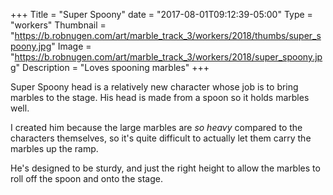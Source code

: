 +++
Title = "Super Spoony"
date = "2017-08-01T09:12:39-05:00"
Type = "workers"
Thumbnail = "https://b.robnugen.com/art/marble_track_3/workers/2018/thumbs/super_spoony.jpg"
Image = "https://b.robnugen.com/art/marble_track_3/workers/2018/super_spoony.jpg"
Description = "Loves spooning marbles"
+++

Super Spoony head is a relatively new character whose job is to bring marbles to the stage. His head is made from a spoon so it holds marbles well.

I created him because the large marbles are *so heavy* compared to the characters themselves, so it's quite difficult to actually let them carry the marbles up the ramp.

He's designed to be sturdy, and just the right height to allow the marbles to roll off the spoon and onto the stage.